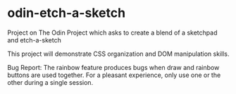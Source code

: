 # odin-etch-a-sketch
Project on The Odin Project which asks to create a blend of a sketchpad and etch-a-sketch

This project will demonstrate CSS organization and DOM manipulation skills.


Bug Report:
The rainbow feature produces bugs when draw and rainbow buttons are used together. For a pleasant experience, only use one or the other during a single session.